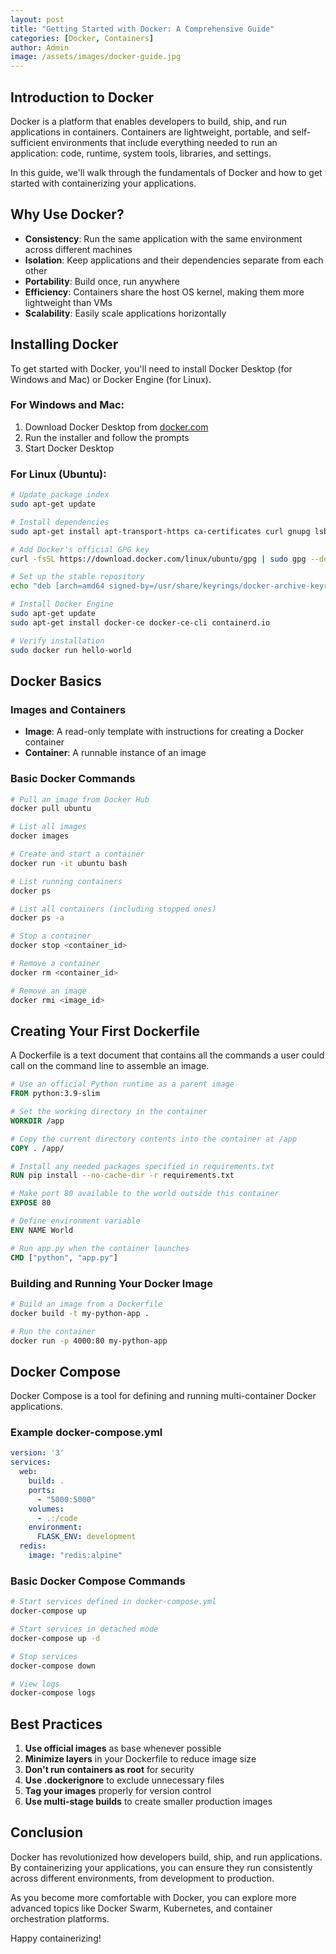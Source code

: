 ```yaml
---
layout: post
title: "Getting Started with Docker: A Comprehensive Guide"
categories: [Docker, Containers]
author: Admin
image: /assets/images/docker-guide.jpg
---
```


## Introduction to Docker

Docker is a platform that enables developers to build, ship, and run applications in containers. Containers are lightweight, portable, and self-sufficient environments that include everything needed to run an application: code, runtime, system tools, libraries, and settings.

In this guide, we'll walk through the fundamentals of Docker and how to get started with containerizing your applications.

## Why Use Docker?

- **Consistency**: Run the same application with the same environment across different machines
- **Isolation**: Keep applications and their dependencies separate from each other
- **Portability**: Build once, run anywhere
- **Efficiency**: Containers share the host OS kernel, making them more lightweight than VMs
- **Scalability**: Easily scale applications horizontally

## Installing Docker

To get started with Docker, you'll need to install Docker Desktop (for Windows and Mac) or Docker Engine (for Linux).

### For Windows and Mac:

1. Download Docker Desktop from [docker.com](https://www.docker.com/products/docker-desktop)
2. Run the installer and follow the prompts
3. Start Docker Desktop

### For Linux (Ubuntu):

```bash
# Update package index
sudo apt-get update

# Install dependencies
sudo apt-get install apt-transport-https ca-certificates curl gnupg lsb-release

# Add Docker's official GPG key
curl -fsSL https://download.docker.com/linux/ubuntu/gpg | sudo gpg --dearmor -o /usr/share/keyrings/docker-archive-keyring.gpg

# Set up the stable repository
echo "deb [arch=amd64 signed-by=/usr/share/keyrings/docker-archive-keyring.gpg] https://download.docker.com/linux/ubuntu $(lsb_release -cs) stable" | sudo tee /etc/apt/sources.list.d/docker.list > /dev/null

# Install Docker Engine
sudo apt-get update
sudo apt-get install docker-ce docker-ce-cli containerd.io

# Verify installation
sudo docker run hello-world
```

## Docker Basics

### Images and Containers

- **Image**: A read-only template with instructions for creating a Docker container
- **Container**: A runnable instance of an image

### Basic Docker Commands

```bash
# Pull an image from Docker Hub
docker pull ubuntu

# List all images
docker images

# Create and start a container
docker run -it ubuntu bash

# List running containers
docker ps

# List all containers (including stopped ones)
docker ps -a

# Stop a container
docker stop <container_id>

# Remove a container
docker rm <container_id>

# Remove an image
docker rmi <image_id>
```

## Creating Your First Dockerfile

A Dockerfile is a text document that contains all the commands a user could call on the command line to assemble an image.

```dockerfile
# Use an official Python runtime as a parent image
FROM python:3.9-slim

# Set the working directory in the container
WORKDIR /app

# Copy the current directory contents into the container at /app
COPY . /app/

# Install any needed packages specified in requirements.txt
RUN pip install --no-cache-dir -r requirements.txt

# Make port 80 available to the world outside this container
EXPOSE 80

# Define environment variable
ENV NAME World

# Run app.py when the container launches
CMD ["python", "app.py"]
```

### Building and Running Your Docker Image

```bash
# Build an image from a Dockerfile
docker build -t my-python-app .

# Run the container
docker run -p 4000:80 my-python-app
```

## Docker Compose

Docker Compose is a tool for defining and running multi-container Docker applications.

### Example docker-compose.yml

```yaml
version: '3'
services:
  web:
    build: .
    ports:
      - "5000:5000"
    volumes:
      - .:/code
    environment:
      FLASK_ENV: development
  redis:
    image: "redis:alpine"
```

### Basic Docker Compose Commands

```bash
# Start services defined in docker-compose.yml
docker-compose up

# Start services in detached mode
docker-compose up -d

# Stop services
docker-compose down

# View logs
docker-compose logs
```

## Best Practices

1. **Use official images** as base whenever possible
2. **Minimize layers** in your Dockerfile to reduce image size
3. **Don't run containers as root** for security
4. **Use .dockerignore** to exclude unnecessary files
5. **Tag your images** properly for version control
6. **Use multi-stage builds** to create smaller production images

## Conclusion

Docker has revolutionized how developers build, ship, and run applications. By containerizing your applications, you can ensure they run consistently across different environments, from development to production.

As you become more comfortable with Docker, you can explore more advanced topics like Docker Swarm, Kubernetes, and container orchestration platforms.

Happy containerizing!